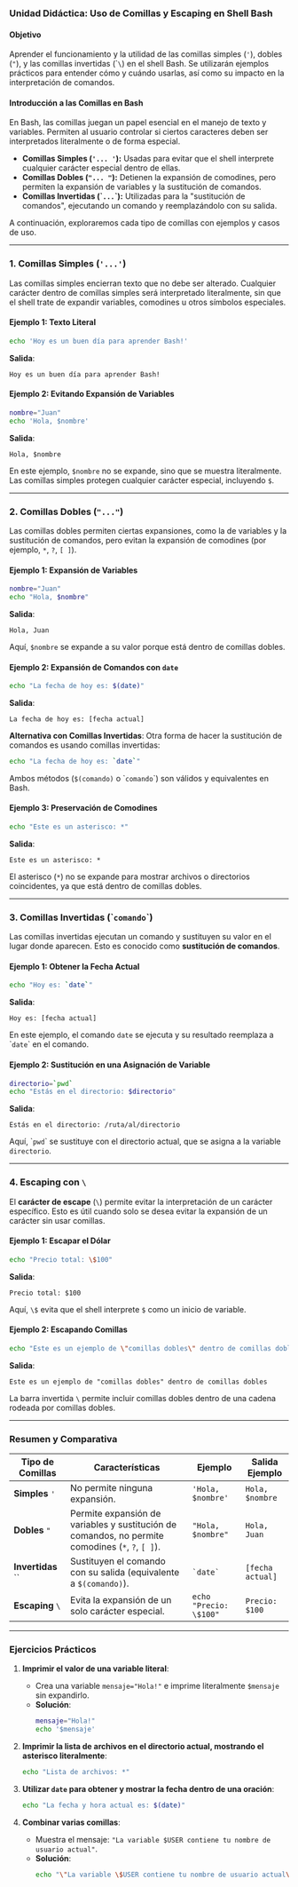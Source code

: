 ### Unidad Didáctica: Uso de Comillas y Escaping en Shell Bash

#### Objetivo
Aprender el funcionamiento y la utilidad de las comillas simples (`'`), dobles (`"`), y las comillas invertidas (\``\`) en el shell Bash. Se utilizarán ejemplos prácticos para entender cómo y cuándo usarlas, así como su impacto en la interpretación de comandos.

#### Introducción a las Comillas en Bash
En Bash, las comillas juegan un papel esencial en el manejo de texto y variables. Permiten al usuario controlar si ciertos caracteres deben ser interpretados literalmente o de forma especial.

- **Comillas Simples (`'... '`):** Usadas para evitar que el shell interprete cualquier carácter especial dentro de ellas.
- **Comillas Dobles (`"... "`):** Detienen la expansión de comodines, pero permiten la expansión de variables y la sustitución de comandos.
- **Comillas Invertidas (\``...`\`):** Utilizadas para la "sustitución de comandos", ejecutando un comando y reemplazándolo con su salida.

A continuación, exploraremos cada tipo de comillas con ejemplos y casos de uso.

---

### 1. Comillas Simples (`'...'`)

Las comillas simples encierran texto que no debe ser alterado. Cualquier carácter dentro de comillas simples será interpretado literalmente, sin que el shell trate de expandir variables, comodines u otros símbolos especiales.

#### Ejemplo 1: Texto Literal

```bash
echo 'Hoy es un buen día para aprender Bash!'
```
**Salida**:
```
Hoy es un buen día para aprender Bash!
```

#### Ejemplo 2: Evitando Expansión de Variables

```bash
nombre="Juan"
echo 'Hola, $nombre'
```
**Salida**:
```
Hola, $nombre
```

En este ejemplo, `$nombre` no se expande, sino que se muestra literalmente. Las comillas simples protegen cualquier carácter especial, incluyendo `$`.

---

### 2. Comillas Dobles (`"..."`)

Las comillas dobles permiten ciertas expansiones, como la de variables y la sustitución de comandos, pero evitan la expansión de comodines (por ejemplo, `*`, `?`, `[ ]`).

#### Ejemplo 1: Expansión de Variables

```bash
nombre="Juan"
echo "Hola, $nombre"
```
**Salida**:
```
Hola, Juan
```

Aquí, `$nombre` se expande a su valor porque está dentro de comillas dobles.

#### Ejemplo 2: Expansión de Comandos con `date`

```bash
echo "La fecha de hoy es: $(date)"
```
**Salida**:
```
La fecha de hoy es: [fecha actual]
```

**Alternativa con Comillas Invertidas**:
Otra forma de hacer la sustitución de comandos es usando comillas invertidas:

```bash
echo "La fecha de hoy es: `date`"
```

Ambos métodos (`$(comando)` o \``comando`\`) son válidos y equivalentes en Bash.

#### Ejemplo 3: Preservación de Comodines

```bash
echo "Este es un asterisco: *"
```
**Salida**:
```
Este es un asterisco: *
```

El asterisco (`*`) no se expande para mostrar archivos o directorios coincidentes, ya que está dentro de comillas dobles.

---

### 3. Comillas Invertidas (\``comando`\`)

Las comillas invertidas ejecutan un comando y sustituyen su valor en el lugar donde aparecen. Esto es conocido como **sustitución de comandos**.

#### Ejemplo 1: Obtener la Fecha Actual

```bash
echo "Hoy es: `date`"
```
**Salida**:
```
Hoy es: [fecha actual]
```

En este ejemplo, el comando `date` se ejecuta y su resultado reemplaza a \``date`\` en el comando.

#### Ejemplo 2: Sustitución en una Asignación de Variable

```bash
directorio=`pwd`
echo "Estás en el directorio: $directorio"
```
**Salida**:
```
Estás en el directorio: /ruta/al/directorio
```

Aquí, \``pwd`\` se sustituye con el directorio actual, que se asigna a la variable `directorio`.

---

### 4. Escaping con `\`

El **carácter de escape** (`\`) permite evitar la interpretación de un carácter específico. Esto es útil cuando solo se desea evitar la expansión de un carácter sin usar comillas.

#### Ejemplo 1: Escapar el Dólar

```bash
echo "Precio total: \$100"
```
**Salida**:
```
Precio total: $100
```

Aquí, `\$` evita que el shell interprete `$` como un inicio de variable.

#### Ejemplo 2: Escapando Comillas

```bash
echo "Este es un ejemplo de \"comillas dobles\" dentro de comillas dobles"
```
**Salida**:
```
Este es un ejemplo de "comillas dobles" dentro de comillas dobles
```

La barra invertida `\` permite incluir comillas dobles dentro de una cadena rodeada por comillas dobles.

---

### Resumen y Comparativa

| Tipo de Comillas | Características                                                                                       | Ejemplo                           | Salida Ejemplo                    |
|------------------|------------------------------------------------------------------------------------------------------|-----------------------------------|------------------------------------|
| **Simples** `'` | No permite ninguna expansión.                                                                         | `'Hola, $nombre'`                | `Hola, $nombre`                   |
| **Dobles** `"`  | Permite expansión de variables y sustitución de comandos, no permite comodines (`*`, `?`, `[ ]`).     | `"Hola, $nombre"`                | `Hola, Juan`                      |
| **Invertidas** \`` | Sustituyen el comando con su salida (equivalente a `$(comando)`).                                   | `` `date` ``                     | `[fecha actual]`                  |
| **Escaping** `\` | Evita la expansión de un solo carácter especial.                                                      | `echo "Precio: \$100"`           | `Precio: $100`                    |

---

### Ejercicios Prácticos

1. **Imprimir el valor de una variable literal**:
   - Crea una variable `mensaje="Hola!"` e imprime literalmente `$mensaje` sin expandirlo.
   - **Solución**:
     ```bash
     mensaje="Hola!"
     echo '$mensaje'
     ```

2. **Imprimir la lista de archivos en el directorio actual, mostrando el asterisco literalmente**:
   ```bash
   echo "Lista de archivos: *"
   ```

3. **Utilizar `date` para obtener y mostrar la fecha dentro de una oración**:
   ```bash
   echo "La fecha y hora actual es: $(date)"
   ```

4. **Combinar varias comillas**:
   - Muestra el mensaje: `"La variable $USER contiene tu nombre de usuario actual"`.
   - **Solución**:
     ```bash
     echo "\"La variable \$USER contiene tu nombre de usuario actual\""
     ```

